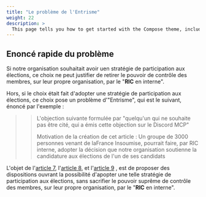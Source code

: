 ```yaml
---
title: "Le problème de l'Entrisme"
weight: 22
description: >
  This page tells you how to get started with the Compose theme, including installation and basic configuration.
---
```


## Enoncé rapide du problème

Si notre organisation souhaitait avoir uen stratégie de participation aux élections, ce choix ne peut justifier de retirer le pouvoir de contrôle des membres, sur leur propre organisation, par le "__RIC__ en interne".

Hors, si le choix était fait d'adopter une stratégie de participation aux élections, ce choix pose un problème d'"Entrisme", qui est le suivant, énoncé par l'exemple :

> >
> > L'objection suivante formulée par "quelqu'un qui ne souhaite pas être cité, qui a émis cette objection sur le Discord MCP"
> >
> > Motivation de la création de cet article : Un groupe de 3000 personnes venant de laFrance Insoumise, pourrait faire, par RIC interne, adopter la décision que notre organisation soutienne la candidature aux élections de l'un de ses candidats
> >
> >


L'objet de l'[article 7](/docs/ric-interne/article7/), l'[article 8](/docs/ric-interne/article8/), et l'[article 9](/docs/ric-interne/article9/) , est de proposer des dispositions ouvrant la possibilité d'apopter une telle stratégie de participation aux élections, sans sacrifier le pouvoir suprême de contrôle des membres, sur leur propre organisation, par le "__RIC__ en interne".
